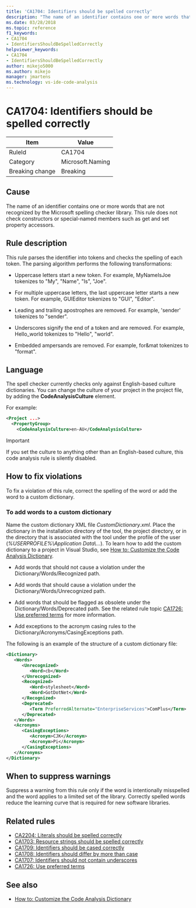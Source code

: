 ```yaml
---
title: 'CA1704: Identifiers should be spelled correctly'
description: "The name of an identifier contains one or more words that are not recognized by the Microsoft spelling checker library. This rule does not check constructors or special-named members such as get and set property accessors."
ms.date: 03/28/2018
ms.topic: reference
f1_keywords:
- CA1704
- IdentifiersShouldBeSpelledCorrectly
helpviewer_keywords:
- CA1704
- IdentifiersShouldBeSpelledCorrectly
author: mikejo5000
ms.author: mikejo
manager: jmartens
ms.technology: vs-ide-code-analysis
---
```

# CA1704: Identifiers should be spelled correctly


|Item|Value|
|-|-|
|RuleId|CA1704|
|Category|Microsoft.Naming|
|Breaking change|Breaking|

## Cause

The name of an identifier contains one or more words that are not recognized by the Microsoft spelling checker library. This rule does not check constructors or special-named members such as get and set property accessors.

## Rule description

This rule parses the identifier into tokens and checks the spelling of each token. The parsing algorithm performs the following transformations:

- Uppercase letters start a new token. For example, MyNameIsJoe tokenizes to "My", "Name", "Is", "Joe".

- For multiple uppercase letters, the last uppercase letter starts a new token. For example, GUIEditor tokenizes to "GUI", "Editor".

- Leading and trailing apostrophes are removed. For example, 'sender' tokenizes to "sender".

- Underscores signify the end of a token and are removed. For example, Hello_world tokenizes to "Hello", "world".

- Embedded ampersands are removed. For example, for&mat tokenizes to "format".

## Language

The spell checker currently checks only against English-based culture dictionaries. You can change the culture of your project in the project file, by adding the **CodeAnalysisCulture** element.

For example:

```xml
<Project ...>
  <PropertyGroup>
    <CodeAnalysisCulture>en-AU</CodeAnalysisCulture>
```

> [!IMPORTANT]
> If you set the culture to anything other than an English-based culture, this code analysis rule is silently disabled.

## How to fix violations

To fix a violation of this rule, correct the spelling of the word or add the word to a custom dictionary.

### To add words to a custom dictionary

Name the custom dictionary XML file *CustomDictionary.xml*. Place the dictionary in the installation directory of the tool, the project directory, or in the directory that is associated with the tool under the profile of the user (*%USERPROFILE%\Application Data\\...*). To learn how to add the custom dictionary to a project in Visual Studio, see [How to: Customize the Code Analysis Dictionary](../code-quality/how-to-customize-the-code-analysis-dictionary.md).

- Add words that should not cause a violation under the Dictionary/Words/Recognized path.

- Add words that should cause a violation under the Dictionary/Words/Unrecognized path.

- Add words that should be flagged as obsolete under the Dictionary/Words/Deprecated path. See the related rule topic [CA1726: Use preferred terms](../code-quality/ca1726.md) for more information.

- Add exceptions to the acronym casing rules to the Dictionary/Acronyms/CasingExceptions path.

The following is an example of the structure of a custom dictionary file:

```xml
<Dictionary>
   <Words>
      <Unrecognized>
         <Word>cb</Word>
      </Unrecognized>
      <Recognized>
         <Word>stylesheet</Word>
         <Word>GotDotNet</Word>
      </Recognized>
      <Deprecated>
         <Term PreferredAlternate="EnterpriseServices">ComPlus</Term>
      </Deprecated>
   </Words>
   <Acronyms>
      <CasingExceptions>
         <Acronym>CJK</Acronym>
         <Acronym>Pi</Acronym>
      </CasingExceptions>
   </Acronyms>
</Dictionary>
```

## When to suppress warnings

Suppress a warning from this rule only if the word is intentionally misspelled and the word applies to a limited set of the library. Correctly spelled words reduce the learning curve that is required for new software libraries.

## Related rules

- [CA2204: Literals should be spelled correctly](../code-quality/ca2204.md)
- [CA1703: Resource strings should be spelled correctly](../code-quality/ca1703.md)
- [CA1709: Identifiers should be cased correctly](../code-quality/ca1709.md)
- [CA1708: Identifiers should differ by more than case](/dotnet/fundamentals/code-analysis/quality-rules/ca1708)
- [CA1707: Identifiers should not contain underscores](/dotnet/fundamentals/code-analysis/quality-rules/ca1707)
- [CA1726: Use preferred terms](../code-quality/ca1726.md)

## See also

- [How to: Customize the Code Analysis Dictionary](../code-quality/how-to-customize-the-code-analysis-dictionary.md)
